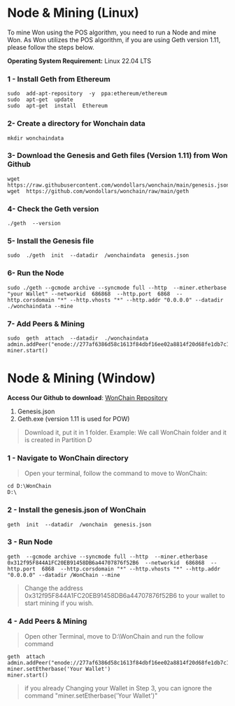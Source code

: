 # Node & Mining (Linux)

To mine Won using the POS algorithm, you need to run a Node and mine Won. As Won utilizes the POS algorithm, if you are using Geth version 1.11, please follow the steps below.
  
**Operating System Requirement:** Linux 22.04 LTS

  

### 1 - Install Geth from Ethereum
    sudo  add-apt-repository  -y  ppa:ethereum/ethereum
    sudo  apt-get  update
    sudo  apt-get  install  Ethereum
### 2- Create a directory for Wonchain data
    mkdir wonchaindata
### 3- Download the Genesis and Geth files (Version 1.11) from Won Github

    wget  https://raw.githubusercontent.com/wondollars/wonchain/main/genesis.json
    wget  https://github.com/wondollars/wonchain/raw/main/geth

### 4- Check the Geth version

    ./geth  --version

### 5- Install the Genesis file

    sudo  ./geth  init  --datadir  /wonchaindata  genesis.json

### 6- Run the Node

    sudo ./geth --gcmode archive --syncmode full --http  --miner.etherbase "your Wallet" --networkid  686868  --http.port  6868  --http.corsdomain "*" --http.vhosts "*" --http.addr "0.0.0.0" --datadir ./wonchaindata --mine

### 7- Add Peers & Mining

    sudo  geth  attach  --datadir  ./wonchaindata
    admin.addPeer("enode://277af6386d58c1613f84dbf16ee02a8814f20d68fe1db7c1101e868e7b7d70801c69a9d1993c28653e6b3be9a8f7fd19e0fd2523c7d5369f49bf75f889b12bb5@137.184.178.112:30303")
    miner.start()

# Node & Mining (Window)
**Access Our Github to download**: [WonChain Repository](https://github.com/wondollars/wonchain)

 1. Genesis.json
 2. Geth.exe (version 1.11  is  used  for  POW)

 

> Download  it,  put  it  in  1  folder.  Example:  We  call  WonChain  folder  and  it  is  created  in  Partition  D
### 1 - Navigate to WonChain directory
> Open  your  terminal,  follow  the  command  to  move  to  WonChain:

    cd D:\WonChain
    D:\

### 2 - Install the genesis.json of WonChain

    geth  init  --datadir  /wonchain  genesis.json

### 3 - Run Node

    geth  --gcmode archive --syncmode full --http  --miner.etherbase  0x312f95F844A1FC20EB91458DB6a44707876f52B6  --networkid  686868  --http.port  6868  --http.corsdomain "*" --http.vhosts "*" --http.addr "0.0.0.0" --datadir /WonChain --mine
    

> Change  the  address  0x312f95F844A1FC20EB91458DB6a44707876f52B6  to  your  wallet  to  start  mining  if  you  wish.

### 4 - Add Peers & Mining

> Open other Terminal, move to D:\WonChain and run the follow command

    geth  attach
    admin.addPeer("enode://277af6386d58c1613f84dbf16ee02a8814f20d68fe1db7c1101e868e7b7d70801c69a9d1993c28653e6b3be9a8f7fd19e0fd2523c7d5369f49bf75f889b12bb5@137.184.178.112:30303")
    miner.setEtherbase('Your Wallet')
    miner.start()

> if you already Changing your Wallet in Step 3, you can ignore the command "miner.setEtherbase('Your Wallet')"
